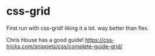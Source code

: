 # css-grid
First run with css-grid! liking it a lot. way better than flex.

Chris House has a good guide!
https://css-tricks.com/snippets/css/complete-guide-grid/
